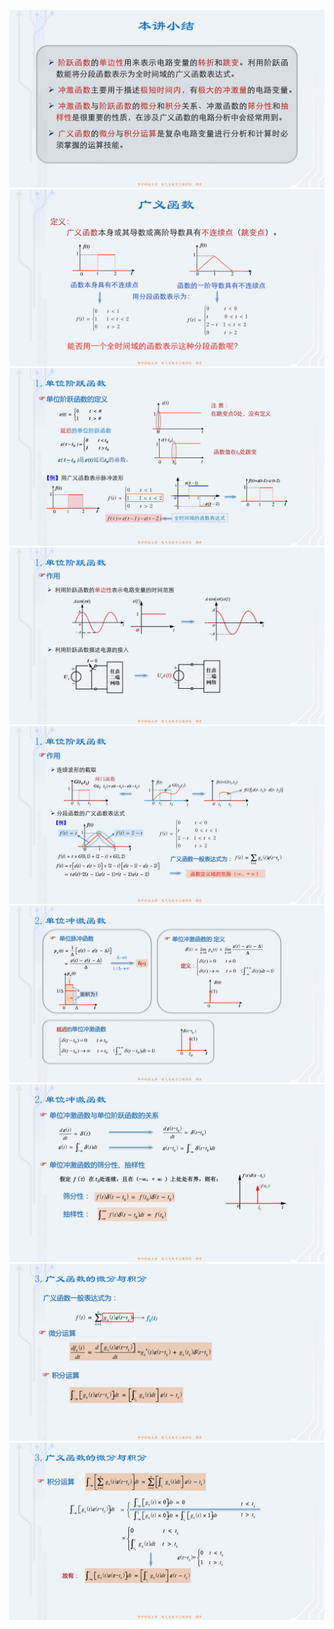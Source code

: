﻿![](./images/7.1广义函数-图片-1.jpg)
![](./images/7.1广义函数-图片-2.jpg)
![](./images/7.1广义函数-图片-3.jpg)
![](./images/7.1广义函数-图片-4.jpg)
![](./images/7.1广义函数-图片-5.jpg)
![](./images/7.1广义函数-图片-6.jpg)
![](./images/7.1广义函数-图片-7.jpg)
![](./images/7.1广义函数-图片-8.jpg)
![](./images/7.1广义函数-图片-9.jpg)
